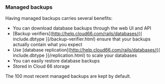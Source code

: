 <!-- usedin: [ _legacy_docker/Databases/database-backup-v1.md, _maestro/Databases/database-backup-v1.md, _node/Databases/database-backup-v1.md, _rails/databases/database-backup-v1.md] -->


### Managed backups

Having managed backups carries several benefits:

- You can download database backups through the web UI and API
- [Backup verifiers](http://help.cloud66.com/rails/databases/{{ include.dbtype }}/backup-verifier.html) ensure that your backups actually contain what you expect
- Use [database replication](http://help.cloud66.com/rails/databases/{{ include.dbtype }}/replication.html) to scale your databases
- You can easily restore database backups
- Stored in Cloud 66 storage

The 100 most recent managed backups are kept by default.

